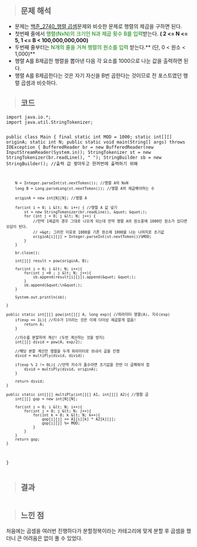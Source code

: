 <p><img alt="" src="https://velog.velcdn.com/images/gayeong39/post/a4c2e3a0-6ee7-4869-b062-9927670f7912/image.png" /></p>
<blockquote>
<h2 id="문제-해석">문제 해석</h2>
</blockquote>
<ul>
<li>문제는 <a href="https://velog.io/@gayeong39/%EB%B0%B1%EC%A4%80-2740-%ED%96%89%EB%A0%AC-%EA%B3%B1%EC%85%88JAVA">백준_2740_행렬 곱셈</a>문제와 비슷한 문제로 행렬의 제곱을 구하면 된다.</li>
<li>첫번째 줄에서 <span style="color: green;">행렬(NxN)의 크기인 N과 제곱 횟수 B를 입력</span>받는다. <strong>( 2 &lt;= N &lt;= 5, 1 &lt;= B &lt; 100,000,000,000)</strong></li>
<li>두번째 줄부터는 <span style="color: green;">N개의 줄을 거쳐 행렬의 원소를 입력</span> 받는다.** (단, 0 &lt; 원소 &lt; 1,000)**</li>
<li>행렬 A를 B제곱한 행렬을 뽑아낸 다음 각 요소를 1000으로 나눈 값을 출력하면 된다.</li>
<li>행렬 A를 B제곱한다는 것은 자기 자신을 B번 곱한다는 것이므로 전 포스트였던 행렬 곱셈과 비슷하다.
<img alt="" src="https://velog.velcdn.com/images/gayeong39/post/77e7e511-1e21-4d85-9c4c-566c947c2567/image.png" /></li>
</ul>
<blockquote>
<h2 id="코드">코드</h2>
</blockquote>
<pre><code class="language-java">import java.io.*;
import java.util.StringTokenizer;

public class Main {
    final static int MOD = 1000;
    static int[][] originA;
    static int N;
    public static void main(String[] args) throws IOException {
        BufferedReader br =  new BufferedReader(new InputStreamReader(System.in));
        StringTokenizer st = new StringTokenizer(br.readLine(), &quot; &quot;);
        StringBuilder sb = new StringBuilder(); //출력 값 쌓아두고 한꺼번에 출력하기 위해

        N = Integer.parseInt(st.nextToken()); //행렬 A의 NxN
        long B = Long.parseLong(st.nextToken()); //행렬 A의 제곱해야하는 수

        originA = new int[N][N]; //행렬 A

        for(int i = 0; i &lt; N; i++) { //행렬 A 값 넣기
            st = new StringTokenizer(br.readLine(), &quot; &quot;);
            for (int j = 0; j &lt; N; j++) {
                //만약 1제곱의 경우 그대로 나오게 되는데 만약 행렬 A의 원소중에 1000인 원소가 있다면 오답이 된다.
                // =&gt; 그러한 이유로 1000을 기존 원소에 1000을 나눈 나머지로 초기값
                originA[i][j] = Integer.parseInt(st.nextToken())%MOD;
            }
        }

        br.close();

        int[][] result = pow(originA, B);

        for(int i = 0; i &lt; N; i++){
            for(int j =0 ; j &lt; N; j++){
                sb.append(result[i][j]).append(&quot; &quot;);
            }
            sb.append(&quot;\n&quot;);
        }

        System.out.println(sb);

    }

    public static int[][] pow(int[][] A, long exp){ //파라미터 행렬(A), 지수(exp)
        if(exp == 1L){ //지수가 1이라는 것은 이제 더이상 제곱할게 없음!
            return A;
        }

        //지수를 분할하여 계산! (두번 계산하는 것을 방지)
        int[][] divid = pow(A, exp/2);

        //해당 분할 계산한 행렬을 두개 파라미터로 보내서 곱을 진행 
        divid = multiPly(divid, divid);

        if(exp % 2 != 0L){ //만약 지수가 홀수라면 초기값을 한번 더 곱해줘야 함
            divid = multiPly(divid, originA);
        }

        return divid;
    }

    public static int[][] multiPly(int[][] A1, int[][] A2){ //행렬 곱
        int[][] gop = new int[N][N];

        for(int i = 0; i &lt; N; i++){
            for(int j = 0; j &lt; N; j++){
                for(int k = 0; k &lt; N; k++){
                    gop[i][j] += A1[i][k] * A2[k][j];
                    gop[i][j] %= MOD;
                }
            }
        }
        return gop;
    }
}</code></pre>
<blockquote>
<h2 id="결과">결과</h2>
</blockquote>
<p><img alt="" src="https://velog.velcdn.com/images/gayeong39/post/93e40992-63ea-403f-9e4f-07b4186957c3/image.png" /></p>
<blockquote>
<h2 id="느낀-점">느낀 점</h2>
</blockquote>
<p>처음에는 곱셈을 여러번 진행하다가 분할정복이라는 카테고리에 맞게 분할 후 곱셈을 했더니 큰 어려움은 없이 풀 수 있었다.</p>